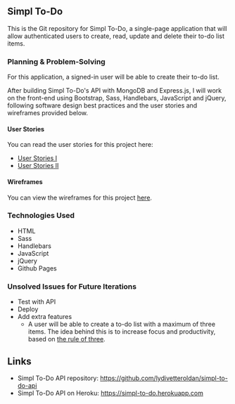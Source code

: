 ## Simpl To-Do
This is the Git repository for Simpl To-Do, a single-page application that will allow authenticated users to create, read, update and delete their to-do list items.

### Planning & Problem-Solving
For this application, a signed-in user will be able to create their to-do list.

After building Simpl To-Do's API with MongoDB and Express.js, I will work on the front-end using Bootstrap, Sass, Handlebars, JavaScript and jQuery, following software design best practices and the user stories and wireframes provided below.

#### User Stories

You can read the user stories for this project here:
- [User Stories I](https://imgur.com/DjubbD2)
- [User Stories II](https://imgur.com/duYYzOT)

#### Wireframes

You can view the wireframes for this project [here](https://imgur.com/b7TJV0F).

### Technologies Used
- HTML
- Sass
- Handlebars
- JavaScript
- jQuery
- Github Pages

### Unsolved Issues for Future Iterations
- Test with API
- Deploy
- Add extra features
  - A user will be able to create a to-do list with a maximum of three items. The idea behind this is to increase focus and productivity, based on [the rule of three](http://agilelifestyle.net/the-rule-of-3).

## Links
- Simpl To-Do API repository: https://github.com/lydivetteroldan/simpl-to-do-api
- Simpl To-Do API on Heroku: https://simpl-to-do.herokuapp.com
